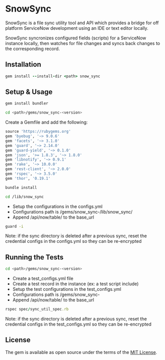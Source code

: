 # SnowSync

SnowSync is a file sync utility tool and API which provides a bridge for off platform ServiceNow development using an IDE or text editor locally.

SnowSync syncronizes configured fields (scripts) for a ServiceNow instance locally, then watches for file changes and syncs back changes to the corresponding record.

## Installation

```ruby
gem install --install-dir <path> snow_sync
```

## Setup & Usage

```ruby
gem install bundler
```

```bash
cd <path>/gems/snow_sync-<version>
```

Create a Gemfile and add the following:

```ruby
source 'https://rubygems.org'
gem 'byebug', '~> 9.0.6'
gem 'facets', '~> 3.1.0'
gem 'guard', '~> 2.14.0'
gem 'guard-yield', '~> 0.1.0'
gem 'json', '>= 1.8.3', '~> 1.8.0'
gem 'libnotify', '~> 0.9.1'
gem 'rake', '~> 10.0.0'
gem 'rest-client', '~> 2.0.0'
gem 'rspec', '~> 3.5.0'
gem 'thor', '0.19.1'
```

```bash
bundle install
```

```bash
cd /lib/snow_sync
```

* Setup the configurations in the configs.yml
* Configurations path is <path>/gems/snow_sync-<version>/lib/snow_sync/
* Append /api/now/table/ to the base_url

```bash
guard -i
```

Note: if the sync directory is deleted after a previous sync, reset the credential configs in the configs.yml so they can be re-encrypted


## Running the Tests

```bash
cd <path>/gems/snow_sync-<version>
```

* Create a test_configs.yml file
* Create a test record in the instance (ex: a test script include)
* Setup the test configurations in the test_configs.yml
* Configurations path is <path>/gems/snow_sync-<version>
* Append /api/now/table/ to the base_url

```ruby
rspec spec/sync_util_spec.rb
```

Note: if the sync directory is deleted after a previous sync, reset the credential configs in the test_configs.yml so they can be re-encrypted

## License

The gem is available as open source under the terms of the [MIT License](http://opensource.org/licenses/MIT).
